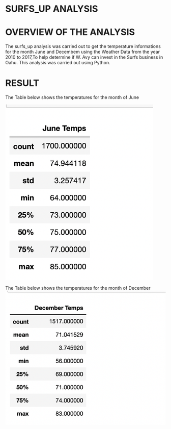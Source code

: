 # SURFS_UP ANALYSIS

# OVERVIEW OF THE ANALYSIS
The surfs_up analysis was carried out to get the temperature informations for the month June and Decembem using the Weather Data from the year 2010 to 2017,To help determine if W. Avy can invest in the Surfs business in Oahu.
  This analysis was carried out using Python.
  
# RESULT

The Table below shows the temperatures for the month of June

![image](https://github.com/Thaofeeqat/surfs_up/blob/main/June.png)

The Table below shows the temperatures  for the month of December 
![Image](https://github.com/Thaofeeqat/surfs_up/blob/main/Dec.png)
